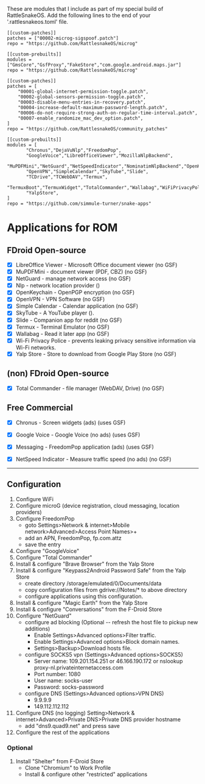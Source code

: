 These are modules that I include as part of my special build of RattleSnakeOS.
Add the following lines to the end of your '.rattlesnakeos.toml' file.

    [[custom-patches]]
    patches = ["00002-microg-sigspoof.patch"]
    repo = "https://github.com/RattlesnakeOS/microg"

    [[custom-prebuilts]]
    modules = ["GmsCore","GsfProxy","FakeStore","com.google.android.maps.jar"]
    repo = "https://github.com/RattlesnakeOS/microg"

    [[custom-patches]]
    patches = [
        "00001-global-internet-permission-toggle.patch",
        "00002-global-sensors-permission-toggle.patch",
        "00003-disable-menu-entries-in-recovery.patch",
        "00004-increase-default-maximum-password-length.patch",
        "00006-do-not-require-strong-auth-on-regular-time-interval.patch",
        "00007-enable_randomize_mac_dev_option.patch",
    ]
    repo = "https://github.com/RattlesnakeOS/community_patches"

    [[custom-prebuilts]]
    modules = [
           "Chronus","DejaVuNlp","FreedomPop",
           "GoogleVoice","LibreOfficeViewer","MozillaNlpBackend",
           "MuPDFMini","NetGuard","NetSpeedIndicator","NominatimNlpBackend","OpenKeychain",
           "OpenVPN","SimpleCalendar","SkyTube","Slide",
           "TCDrive","TCWebDAV","Termux",
           "TermuxBoot","TermuxWidget","TotalCommander","Wallabag","WiFiPrivacyPolice",
           "YalpStore",
    ]
    repo = "https://github.com/simmule-turner/snake-apps"


# Applications for ROM

## FDroid Open-source
- [x] LibreOffice Viewer - Microsoft Office document viewer (no GSF)
- [x] MuPDFMini - document viewer (PDF, CBZ) (no GSF)
- [x] NetGuard - manage network access (no GSF)
- [x] Nlp - network location provider ()
- [x] OpenKeychain - OpenPGP encryption (no GSF)
- [x] OpenVPN - VPN Software (no GSF)
- [x] Simple Calendar - Calendar application (no GSF)
- [x] SkyTube - A YouTube player ().
- [x] Slide - Companion app for reddit (no GSF)
- [x] Termux - Terminal Emulator (no GSF)
- [x] Wallabag - Read it later app (no GSF)
- [x] Wi-Fi Privacy Police - prevents leaking privacy sensitive information via Wi-Fi networks.
- [x] Yalp Store - Store to download from Google Play Store (no GSF)

## (non) FDroid Open-source
- [x] Total Commander - file manager (WebDAV, Drive) (no GSF)

## Free Commercial
- [x] Chronus - Screen widgets (ads) (uses GSF)
- [x] Google Voice - Google Voice (no ads) (uses GSF)
- [x] Messaging - FreedomPop application (ads) (uses GSF)
- [x] NetSpeed Indicator - Measure traffic speed (no ads) (no GSF)


***
## Configuration

1. Configure WiFi 
1. Configure microG (device registration, cloud messaging, location providers)
1. Configure FreedomPop
     - goto Settings>Network & internet>Mobile network>Advanced>Access Point Names>+
     - add an APN, FreedomPop, fp.com.attz
     - save the entry
1. Configure "GoogleVoice"
1. Configure "Total Commander"
1. Install & configure "Brave Browser" from the Yalp Store
1. Install & configure "Keypass2Android Password Safe" from the Yalp Store
     - create directory /storage/emulated/0/Documents/data
     - copy configuration files from gdrive://Notes/* to above directory
     - configure applications using this configuration.
1. Install & configure "Magic Earth" from the Yalp Store
1. Install & configure "Conversations" from the F-Droid  Store
1. Configure "NetGuard"
     - configure ad blocking (Optional -- refresh the host file to pickup new additions)
          - Enable Settings>Advanced options>Filter traffic.
          - Enable Settings>Advanced options>Block domain names.
          - Settings>Backup>Download hosts file.
     - configure SOCKS5 vpn (Settings>Advanced options>SOCKS5)
          - Server name: 109.201.154.251 or 46.166.190.172 or nslookup proxy-nl.privateinternetaccess.com
          - Port number: 1080
          - User name: socks-user
          - Password: socks-password
      - configure DNS (Settings>Advanced options>VPN DNS)
           - 9.9.9.9
           - 149.112.112.112
1. Configure DNS (no logging) Setting>Network & internet>Advanced>Private DNS>Private DNS provider hostname
     - add "dns9.quad9.net" and press save
1. Configure the rest of the applications

### Optional
1. Install "Shelter" from F-Droid Store
     - Clone "Chromium" to Work Profile
     - Install & configure other "restricted" applications
